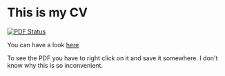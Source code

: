 # This is my CV

[![PDF Status](https://www.sharelatex.com/github/repos/kschmidi/cv/builds/latest/badge.svg)](https://www.sharelatex.com/github/repos/kschmidi/cv/builds/latest/output.pdf)

You can have a look [here](https://www.sharelatex.com/github/repos/kschmidi/cv/builds/latest/output.pdf)

To see the PDF you have to right click on it and save it somewhere. I don't know why this is so inconvenient.